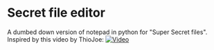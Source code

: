 # Secret file editor
A dumbed down version of notepad in python for "Super Secret files". Inspired by this video by ThioJoe:
[![Video](https://img.youtube.com/vi/3BWTo87oCwc/0.jpg)](https://www.youtube.com/watch?v=3BWTo87oCwc)

